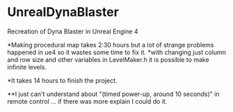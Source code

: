 # UnrealDynaBlaster
Recreation of Dyna Blaster in Unreal Engine 4

*Making procedural map takes 2:30 hours but a lot of strange problems happened in ue4 so it wastes some time to fix it.
*with changing just column and row size and other variables in LevelMaker.h it is possible to make infinite levels.

*It takes 14 hours to finish the project.

**I just can't understand about "(timed power-up, around 10 seconds)" in remote control ... if there was more explain I could do it.
